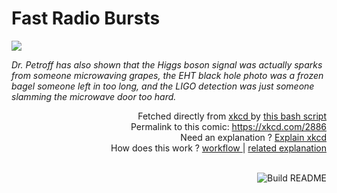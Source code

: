 # <b>Fast Radio Bursts</b>

[![](https://imgs.xkcd.com/comics/fast_radio_bursts.png)](https://xkcd.com/2886)

<i>Dr. Petroff has also shown that the Higgs boson signal was actually sparks from someone microwaving grapes, the EHT black hole photo was a frozen bagel someone left in too long, and the LIGO detection was just someone slamming the microwave door too hard.</i>

<div align="right">
  Fetched directly from
  <a href="https://xkcd.com">
    xkcd
  </a>
  by
  <a href="https://github.com/Vanille-N/Vanille-N/blob/master/fetch">
    this bash script
  </a>
</div>
<div align="right">
  Permalink to this comic:
  <a href="https://xkcd.com/2886">
    https://xkcd.com/2886
  </a>
</div>
<div align="right">
  Need an explanation ?
  <a href="https://www.explainxkcd.com/wiki/index.php/2886">
    Explain xkcd
  </a>
</div>
<div align="right">
  How does this work ?
  <a href="https://github.com/Vanille-N/Vanille-N/blob/master/.github/workflows/build.yml">
    workflow
  </a>
  |
  <a href="https://simonwillison.net/2020/Jul/10/self-updating-profile-readme/">
    related explanation
  </a>
</div><br>

<a href="https://github.com/Vanille-N/Vanille-N/actions"><img src="https://github.com/Vanille-N/Vanille-N/workflows/Build%20README/badge.svg" align="right" alt="Build README"></a>
